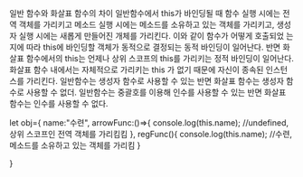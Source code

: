 일반 함수와 화살표 함수의 차이
일반함수에서 this가 바인딩될 때 함수 실행 시에는 전역 객체를 가리키고 메소드 실행 시에는 메소드를 소유하고 
있는 객체를 가리키고, 생성자 실행 시에는 새롭게 만들어진 개체를 가리킨다. 이와 같이 함수가 어떻게 호출되었
는지에 따라 this에 바인딩할 객체가 동적으로 결정되는 동적 바인딩이 일어난다. 반면 화살표 함수에서의 this는 
언제나 상위 스코프의 this를 가리키는 정적 바인딩이 일어난다. 화살표 함수 내에서는 자체적으로 가리키는 this
가 없기 때문에 자신이 종속된 인스턴스를 가리킨다. 
일반함수는 생성자 함수로 사용할 수 있는 반면 화살표 함수는 생성자 함수로 사용할 수 없더.
일반함수는 중괄호를 이용해 인수를 사용할 수 있는 반면 화살표 함수는 인수를 사용할 수 없다.


let obj={
    name:"수련",
    arrowFunc:()=>{
        console.log(this.name); //undefined, 상위 스코프인 전역 객체를 가리킴킴
    },
    regFunc(){
        console.log(this.name); //수련, 메소드를 소유하고 있는 객체를 가리킴
    }

}
